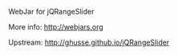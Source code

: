 WebJar for jQRangeSlider

More info: http://webjars.org

Upstream: http://ghusse.github.io/jQRangeSlider
